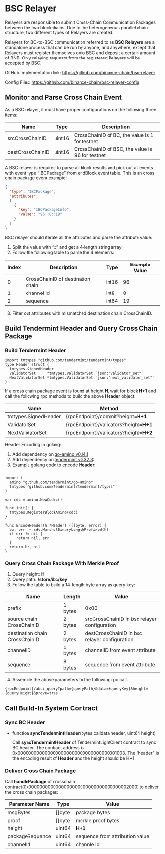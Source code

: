 # BSC Relayer
Relayers are responsible to submit Cross-Chain Communication Packages between the two blockchains. Due to the heterogeneous parallel chain structure, two different types of Relayers are created.

Relayers for BC-to-BSC communication referred to as **BSC Relayers** are a standalone process that can be run by anyone, and anywhere, except that Relayers must register themselves onto BSC and deposit a certain amount of BNB. Only relaying requests from the registered Relayers will be accepted by BSC.

GitHub Implementation link: <https://github.com/binance-chain/bsc-relayer>

Config Files: <https://github.com/binance-chain/bsc-relayer-config>

## Monitor and Parse Cross Chain Event
As a BSC relayer, it must have proper configurations on the following three items:

| Name | Type | Description |
| ---- | ---- | ----------- |
|srcCrossChainID | uint16 | CrossChainID of BC, the value is 1 for testnet |
|destCrossChainID| uint16 | CrossChainID of BSC, the value is 96 for testnet |

A BSC relayer is required to parse all block results and pick out all events with event type “IBCPackage” from endBlock event table. This is an cross chain package event example:

```json
{
  "type": "IBCPackage",
  "attributes":
  [
    {
      "key": "IBCPackageInfo",
      "value": "96::8::19"
    }
  ]
}
```

BSC relayer should iterate all the attributes and parse the attribute value:

1. Split the value with “::” and get a 4-length string array
2. Follow the following table to parse the 4 elements:

| Index | Description                       | Type    | Example Value |
| ------| --------------------------------- | ------- | ------------- |
| 0     | CrossChainID of destination chain | int16   | 96   |
| 1     | channel id                        | int8    | 8   |
| 2     | sequence                          | int64   | 19  |

3. Filter out attributes with mismatched destination chain CrossChainID.

## Build Tendermint Header and Query Cross Chain Package

### Build Tendermint Header
```golang
import tmtypes "github.com/tendermint/tendermint/types"
type Header struct {
  tmtypes.SignedHeader
  ValidatorSet     *tmtypes.ValidatorSet `json:"validator_set"`
  NextValidatorSet *tmtypes.ValidatorSet `json:"next_validator_set"`
}
```

If a cross chain package event is found at height **H**, wait for block **H+1** and call the following rpc methods to build the above **Header** object:

| Name               | Method  |
| ------------------ | ------- |
|tmtypes.SignedHeader|{rpcEndpoint}/commit?height=**H+1**|
|ValidatorSet        |{rpcEndpoint}/validators?height=**H+1**|
|NextValidatorSet    |{rpcEndpoint}/validators?height=**H+2**|

Header Encoding in golang:

1. Add dependency on [go-amino v0.14.1](https://github.com/tendermint/go-amino/tree/v0.14.1)
2. Add dependency on [tendermint v0.32.3](https://github.com/tendermint/tendermint/tree/v0.32.3):
3. Example golang code to encode **Header**:
```golang

import (
  amino "github.com/tendermint/go-amino"
  tmtypes "github.com/tendermint/tendermint/types"
)

var cdc = amino.NewCodec()

func init() {
  tmtypes.RegisterBlockAmino(cdc)
}

func EncodeHeader(h *Header) ([]byte, error) {
  bz, err := cdc.MarshalBinaryLengthPrefixed(h)
  if err != nil {
     return nil, err
  }
  return bz, nil
}

```

### Query Cross Chain Package With Merkle Proof
1. Query height: **H**
2. Query path: **/store/ibc/key**
3. Follow the table to build a 14-length byte array as query key:

| Name | Length | Value  |
| ---- | ------ | ------ |
|prefix|1 bytes|0x00|
|source chain CrossChainID|2 bytes|srcCrossChainID in bsc relayer configuration|
|destination chain CrossChainID|2 bytes|destCrossChainID in bsc relayer configuration|
|channelID|1 bytes|channelID from event attribute |
|sequence|8 bytes|sequence from event attribute |

4. Assemble the above parameters to the following rpc call.
```
{rpcEndpoint}/abci_query?path={queryPath}&data={queryKey}&height={queryHeight}&prove=true
```

## Call Build-In System Contract

### Sync BC Header
* function **syncTendermintHeader**(bytes calldata header, uint64 height)

    Call **syncTendermintHeader** of TendermintLightClient contract to sync BC header. The contract address is 0x0000000000000000000000000000000000001003. The “header” is the encoding result of **Header** and the height should be **H+1**

### Deliver Cross Chain Package

Call **handlePackage** of crosschain contract(0x0000000000000000000000000000000000002000) to deliver the cross chain packages:

|Parameter Name|Type|Value|
| ---- | ---- | ----------- |
|msgBytes|[]byte|package bytes|
|proof|[]byte|merkle proof bytes|
|height|uint64|**H+1**|
|packageSequence|uint64|sequence from attribution value|
|channelId|uint64|channle id|
